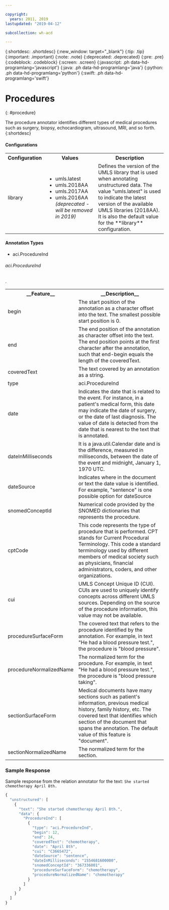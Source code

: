 ```yaml
---

copyright:
  years: 2011, 2019
lastupdated: "2019-04-12"

subcollection: wh-acd

---
```


{:shortdesc: .shortdesc}
{:new_window: target="_blank"}
{:tip: .tip}
{:important: .important}
{:note: .note}
{:deprecated: .deprecated}
{:pre: .pre}
{:codeblock: .codeblock}
{:screen: .screen}
{:javascript: .ph data-hd-programlang='javascript'}
{:java: .ph data-hd-programlang='java'}
{:python: .ph data-hd-programlang='python'}
{:swift: .ph data-hd-programlang='swift'}

# Procedures
{: #procedure}

The procedure annotator identifies different types of medical procedures such as surgery, biopsy, echocardiogram, ultrasound, MRI, and so forth.
{:shortdesc}

<h4>Configurations</h4>

<table>
<tr>
<th>Configuration</th>
<th>Values</th>
<th>Description</thd>
</tr>
<tr>
<td>library</td>
<td>
<ul>
  <li>umls.latest</li>
  <li>umls.2018AA</li>
  <li>umls.2017AA</li>
  <li>umls.2016AA <i>(deprecated - will be removed in 2019)</i></li>
</ul>
</td>
<td>Defines the version of the UMLS library that is used when annotating unstructured data.  The value "umls.latest" is used to indicate the latest version of the available UMLS libraries (2018AA).  It is also the default value for the **library** configuration.</td>
</tr>
</table>

<h4>Annotation Types</h4>

* aci.ProcedureInd

###### aci.ProcedureInd

<table>
<tr><th>__Feature__</th><th>__Description__</th></tr>
</tr><td>begin</td><td>The start position of the annotation as a character offset into the text. The smallest possible start position is 0.</td></tr>
<tr><td>end</td><td>The end position of the annotation as character offset into the text. The end position points at the first character after the annotation, such that end-begin equals the length of the coveredText.</td></tr>
<tr><td>coveredText</td><td>The text covered by an annotation as a string.</td></tr>
<tr><td>type</td><td>aci.ProcedureInd</td></tr>
<tr><td>date</td><td>Indicates the date that is related to the event.  For instance, in a patient's medical form, this date may indicate the date of surgery, or the date of last diagnosis.  The value of date is detected from the date that is nearest to the text that is annotated.</td></tr>
<tr><td>dateInMilliseconds</td><td>It is a java.util.Calendar date and is the difference, measured in milliseconds, between the date of the event and midnight, January 1, 1970 UTC.</td></tr>
<tr><td>dateSource</td><td>Indicates where in the document or text the date value is identified. For example, "sentence" is one possible option for dateSource</td></tr>.
<tr><td>snomedConceptId</td><td>Numerical code provided by the SNOMED dictionaries that represents the procedure.</td></tr>
<tr><td>cptCode</td><td>This code represents the type of procedure that is performed. CPT stands for Current Procedural Terminology. This code a standard terminology used by different members of medical society such as physicians, financial administrators, coders, and other organizations.</td></tr>
<tr><td>cui</td><td>UMLS Concept Unique ID (CUI). CUIs are used to uniquely identify concepts across different UMLS sources. Depending on the source of the procedure information, this value may not be available.</td></tr>
<tr><td>procedureSurfaceForm</td><td>The covered text that refers to the procedure identified by the annotation. For example, in text "He had a blood pressure test.", the procedure is "blood pressure".</td></tr>
<tr><td>procedureNormalizedName</td><td>The normalized term for the procedure. For example, in text "He had a blood pressure test.", the procedure is "blood pressure taking".</td></tr>
<tr><td>sectionSurfaceForm</td><td>Medical documents have many sections such as patient's information, previous medical history, family history, etc.  The covered text that identifies which section of the document that spans the annotation. The default value of this feature is "document".</td></tr>
<tr><td>sectionNormalizedName</td><td>The normalized term for the section.</td></tr>
</table>

### Sample Response

Sample response from the relation annotator for the text: `She started chemotherapy April 8th.`

```javascript
{
  "unstructured": [
    {
      "text": "She started chemotherapy April 8th.",
      "data": {
        "ProcedureInd": [
          {
            "type": "aci.ProcedureInd",
            "begin": 12,
            "end": 24,
            "coveredText": "chemotherapy",
            "date": "April 8th",
            "cui": "C3665472",
            "dateSource": "sentence",
            "dateInMilliseconds": "1554681600000",
            "snomedConceptId": "367336001",
            "procedureSurfaceForm": "chemotherapy",
            "procedureNormalizedName": "chemotherapy"
          }
        ]
      }
    }
  ]
}
```
